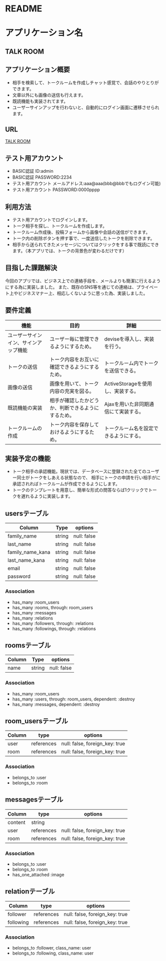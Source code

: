 # README

# アプリケーション名
## TALK ROOM

## アプリケーション概要
- 相手を検索して、トークルームを作成しチャット感覚で、会話のやりとりができます。
- 文章以外にも画像の送信も行えます。
- 既読機能も実装されてます。
- ユーザーサインアップを行わないと、自動的にログイン画面に遷移させられます。


## URL
[TALK ROOM](https://talk-room-28346.herokuapp.com/)


## テスト用アカウント
- BASIC認証 ID:admin
- BASIC認証 PASSWORD:2234
- テスト用アカウント メールアドレス:aaa@aaa(bbb@bbbでもログイン可能)
- テスト用アカウント PASSWORD:0000pppp


## 利用方法
- テスト用アカウントでログインします。
- トーク相手を探し、トークルームを作成します。
- トークルーム作成後、投稿フォームから画像や会話の送信ができます。
- トーク内の削除ボタンを押す事で、一度送信したトークを削除できます。
- 相手から送られてきたメッセージについてはクリックをする事で既読にできます。（本アプリでは、トークの背景色が変わるだけです）


## 目指した課題解決
今回のアプリでは、ビジネス上での連絡手段を、メールよりも簡潔に行えるようにする為に実装しました。
また、既存のSNS等を通じての連絡は、プライベート上やビジネスマナー上、相応しくないように思った為、実装しました。


## 要件定義

| 機能                            | 目的                                    | 詳細                             |
| ------------------------------ | --------------------------------------- | ------------------------------- |
| ユーザーサインイン、サインアップ機能 | ユーザー毎に管理できるようにするため。          | deviseを導入し、実装を行う。        |
| トークの送信                     | トーク内容をお互いに確認できるようにするため。  | トークルーム内でトークを送信できる。  |
| 画像の送信                      | 画像を用いて、トーク内容の充実を図る。          | ActiveStorageを使用し、実装する。  |
| 既読機能の実装                   | 相手が確認したかどうか、判断できるようにするため。| Ajaxを用いた非同期通信にて実装する。 |
| トークルームの作成                | トーク内容を保存しておけるようにするため。      | トークルーム名を設定できるようにする。|

## 実装予定の機能

- トーク相手の承認機能。現状では、データベースに登録された全てのユーザー同士がトークをしあえる状態なので、  相手にトークの申請を行い相手がに承認されればトークルームが作成できるようにします。
- トークのテンプレートを用意し、簡単な形式の問答ならば1クリックでトークを遅れるように実装します。


## usersテーブル

| Column           | Type     | options        |
| ---------        | -------- | -------------- |
| family_name      | string   | null: false    |
| last_name        | string   | null: false    |
| family_name_kana | string   | null: false    |
| last_name_kana   | string   | null: false    |
| email            | string   | null: false    |
| password         | string   | null: false    |

### Association
- has_many :room_users
- has_many :rooms, through: room_users
- has_many :messages
- has_many :relations
- has_many :followers, through: :relations
- has_many :followings, through: :relations



## roomsテーブル

| Column           | Type        | options         |
| ---------------- | ----------- | --------------- |
| name             | string      | null: false     |

### Association
- has_many :room_users
- has_many :users, through: room_users, dependent: :destroy
- has_many :messages, dependent: :destroy



## room_usersテーブル

| Column         | type         | options                         |
| -------------- | ------------ | ------------------------------- |
| user           | references   | null: false, foreign_key: true  |
| room           | references   | null: false, foreign_key: true  |

### Association
- belongs_to :user
- belongs_to :room



## messagesテーブル

| Column         | type        | options                         |
| -------------- | ----------- | ------------------------------- |
| content        | string      |                                 |
| user           | references  | null: false, foreign_key: true  |
| room           | references  | null: false, foreign_key: true  |

### Association
- belongs_to :user
- belongs_to :room
- has_one_attached :image



## relationテーブル

| Column      | type          | options                        |
| -------     | ------------- | ------------------------------ |
| follower    | references    | null: false, foreign_key: true |
| following   | references    | null: false, foreign_key: true |

### Association
- belongs_to :follower, class_name: user
- belongs_to :following, class_name: user